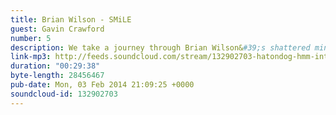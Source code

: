 ```yaml
---
title: Brian Wilson - SMiLE
guest: Gavin Crawford
number: 5
description: We take a journey through Brian Wilson&#39;s shattered mind are joined by our first guest on this quest.
link-mp3: http://feeds.soundcloud.com/stream/132902703-hatondog-hmm-interesting-choice-ep-5.mp3
duration: "00:29:38"
byte-length: 28456467
pub-date: Mon, 03 Feb 2014 21:09:25 +0000
soundcloud-id: 132902703
---
```

